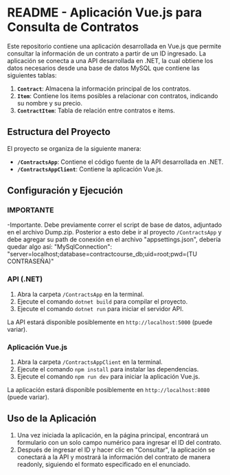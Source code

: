 # README - Aplicación Vue.js para Consulta de Contratos

Este repositorio contiene una aplicación desarrollada en Vue.js que permite consultar la información de un contrato a partir de un ID ingresado. La aplicación se conecta a una API desarrollada en .NET, la cual obtiene los datos necesarios desde una base de datos MySQL que contiene las siguientes tablas:

1. **`Contract`**: Almacena la información principal de los contratos.
2. **`Item`**: Contiene los items posibles a relacionar con contratos, indicando su nombre y su precio.
3. **`ContractItem`**: Tabla de relación entre contratos e items.

## Estructura del Proyecto

El proyecto se organiza de la siguiente manera:

- **`/ContractsApp`**: Contiene el código fuente de la API desarrollada en .NET.
- **`/ContractsAppClient`**: Contiene la aplicación Vue.js.

## Configuración y Ejecución

### IMPORTANTE 
-Importante. Debe previamente correr el script de base de datos, adjuntado en el archivo Dump.zip. 
Posterior a esto debe ir al proyecto `/ContractsApp` y debe agregar su path de conexión en el archivo "appsettings.json", debería quedar algo así:
"MySqlConnection": "server=localhost;database=contractcourse_db;uid=root;pwd=(TU CONTRASEÑA)"

### API (.NET)

1. Abra la carpeta `/ContractsApp` en la terminal.
2. Ejecute el comando `dotnet build` para compilar el proyecto.
3. Ejecute el comando `dotnet run` para iniciar el servidor API.

La API estará disponible posiblemente en `http://localhost:5000` (puede variar).

### Aplicación Vue.js

1. Abra la carpeta `/ContractsAppClient` en la terminal.
2. Ejecute el comando `npm install` para instalar las dependencias.
3. Ejecute el comando `npm run dev` para iniciar la aplicación Vue.js.

La aplicación estará disponible posiblemente en `http://localhost:8080` (puede variar).

## Uso de la Aplicación

1. Una vez iniciada la aplicación, en la página principal, encontrará un formulario con un solo campo numérico para ingresar el ID del contrato.
2. Después de ingresar el ID y hacer clic en "Consultar", la aplicación se conectará a la API y mostrará la información del contrato de manera readonly, siguiendo el formato especificado en el enunciado.


